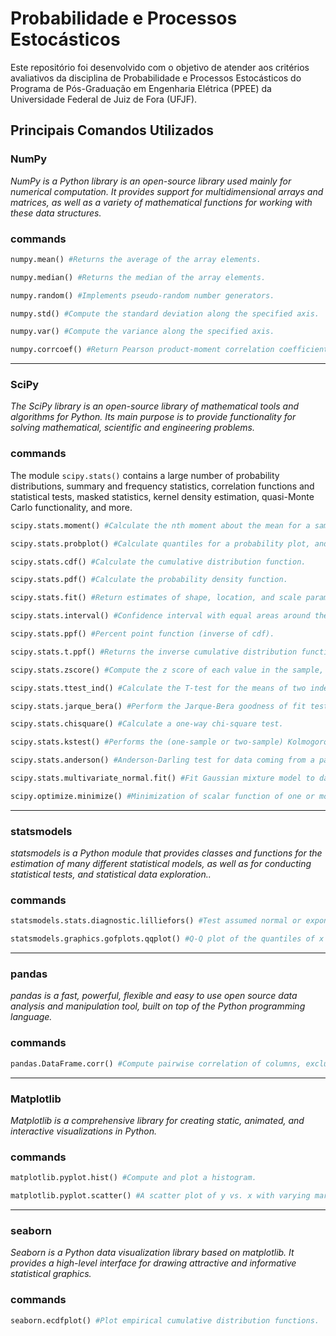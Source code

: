 # **Probabilidade e Processos Estocásticos**
Este repositório foi desenvolvido com o objetivo de atender aos critérios avaliativos da disciplina de Probabilidade e Processos Estocásticos do Programa de Pós-Graduação em Engenharia Elétrica (PPEE) da Universidade Federal de Juiz de Fora (UFJF).


## **Principais Comandos Utilizados**

### NumPy
*NumPy is a Python library is an open-source library used mainly for numerical computation. It provides support for multidimensional arrays and matrices, as well as a variety of mathematical functions for working with these data structures.*

### commands

~~~Python
numpy.mean() #Returns the average of the array elements. 
~~~
~~~Python
numpy.median() #Returns the median of the array elements.
~~~
~~~Python
numpy.random() #Implements pseudo-random number generators.
~~~
~~~Python
numpy.std() #Compute the standard deviation along the specified axis.
~~~
~~~Python
numpy.var() #Compute the variance along the specified axis.
~~~
~~~Python
numpy.corrcoef() #Return Pearson product-moment correlation coefficients.
~~~


---
### **SciPy**
*The SciPy library is an open-source library of mathematical tools and algorithms for Python. Its main purpose is to provide functionality for solving mathematical, scientific and engineering problems.*

### commands

The module `scipy.stats()` contains a large number of probability distributions, summary and frequency statistics, correlation functions and statistical tests, masked statistics, kernel density estimation, quasi-Monte Carlo functionality, and more.

~~~Python
scipy.stats.moment() #Calculate the nth moment about the mean for a sample.
~~~
~~~Python
scipy.stats.probplot() #Calculate quantiles for a probability plot, and optionally show the plot.
~~~
~~~Python
scipy.stats.cdf() #Calculate the cumulative distribution function.
~~~
~~~Python
scipy.stats.pdf() #Calculate the probability density function.
~~~
~~~Python
scipy.stats.fit() #Return estimates of shape, location, and scale parameters from data. The default estimation method is Maximum Likelihood Estimation (MLE).
~~~
~~~Python
scipy.stats.interval() #Confidence interval with equal areas around the median.
~~~
~~~Python
scipy.stats.ppf() #Percent point function (inverse of cdf).
~~~
~~~Python
scipy.stats.t.ppf() #Returns the inverse cumulative distribution function of the Student's t distribution.
~~~
~~~Python
scipy.stats.zscore() #Compute the z score of each value in the sample, relative to the sample mean and standard deviation.
~~~
~~~Python
scipy.stats.ttest_ind() #Calculate the T-test for the means of two independent samples of scores.
~~~
~~~Python
scipy.stats.jarque_bera() #Perform the Jarque-Bera goodness of fit test on sample data.
~~~
~~~Python
scipy.stats.chisquare() #Calculate a one-way chi-square test.
~~~
~~~Python
scipy.stats.kstest() #Performs the (one-sample or two-sample) Kolmogorov-Smirnov test for goodness of fit.
~~~
~~~Python
scipy.stats.anderson() #Anderson-Darling test for data coming from a particular distribution.
~~~
~~~Python
scipy.stats.multivariate_normal.fit() #Fit Gaussian mixture model to data
~~~
~~~Python
scipy.optimize.minimize() #Minimization of scalar function of one or more variables.
~~~


---
### **statsmodels**
*statsmodels is a Python module that provides classes and functions for the estimation of many different statistical models, as well as for conducting statistical tests, and statistical data exploration..*

### commands
~~~Python
statsmodels.stats.diagnostic.lilliefors() #Test assumed normal or exponential distribution using Lilliefors’ test.
~~~
~~~Python
statsmodels.graphics.gofplots.qqplot() #Q-Q plot of the quantiles of x versus the quantiles/ppf of a distribution.
~~~


---
### **pandas**
*pandas is a fast, powerful, flexible and easy to use open source data analysis and manipulation tool, built on top of the Python programming language.*

### commands
~~~Python
pandas.DataFrame.corr() #Compute pairwise correlation of columns, excluding NA/null values.
~~~


---
### **Matplotlib**
*Matplotlib is a comprehensive library for creating static, animated, and interactive visualizations in Python.*

### commands

~~~Python
matplotlib.pyplot.hist() #Compute and plot a histogram. 
~~~
~~~Python
matplotlib.pyplot.scatter() #A scatter plot of y vs. x with varying marker size and/or color.
~~~


---
### **seaborn**
*Seaborn is a Python data visualization library based on matplotlib. It provides a high-level interface for drawing attractive and informative statistical graphics.*

### commands

~~~Python
seaborn.ecdfplot() #Plot empirical cumulative distribution functions.
~~~





